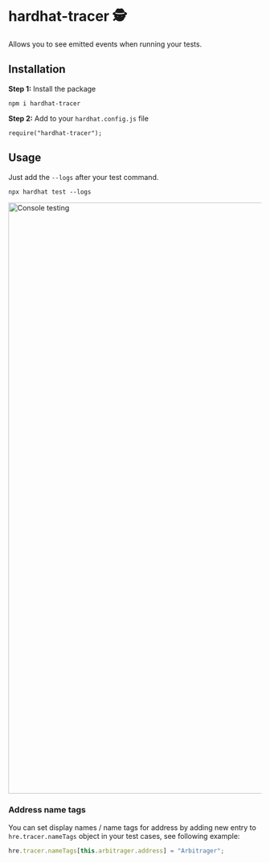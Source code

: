 # hardhat-tracer 🕵️

Allows you to see emitted events when running your tests.

## Installation

**Step 1:** Install the package

```
npm i hardhat-tracer
```

**Step 2:** Add to your `hardhat.config.js` file

```
require("hardhat-tracer");
```

## Usage

Just add the `--logs` after your test command.

```
npx hardhat test --logs
```
<img width="1177" alt="Console testing" src="https://user-images.githubusercontent.com/22412996/132125751-20d5d006-2d54-4901-bfc5-db0c8d5495b0.png">

### Address name tags

You can set display names / name tags for address by adding new entry to `hre.tracer.nameTags` object in your test cases, see following example:

```ts
hre.tracer.nameTags[this.arbitrager.address] = "Arbitrager";
```
